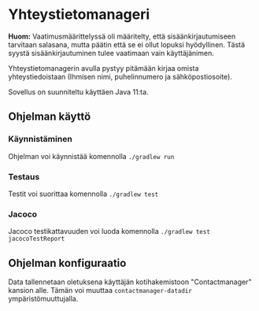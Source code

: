 # Yhteystietomanageri

**Huom:** Vaatimusmäärittelyssä oli määritelty, että sisäänkirjautumiseen tarvitaan salasana, mutta päätin että se ei ollut lopuksi hyödyllinen. Tästä syystä sisäänkirjautuminen tulee vaatimaan vain käyttäjänimen.

Yhteystietomanagerin avulla pystyy pitämään kirjaa omista yhteystiedoistaan (Ihmisen nimi, puhelinnumero ja sähköpostiosoite).

Sovellus on suunniteltu käyttäen Java 11:ta.



## Ohjelman käyttö

### Käynnistäminen

Ohjelman voi käynnistää komennolla `./gradlew run`



### Testaus

Testit voi suorittaa komennolla `./gradlew test`



### Jacoco

Jacoco testikattavuuden voi luoda komennolla `./gradlew test jacocoTestReport`



## Ohjelman konfiguraatio

Data tallennetaan oletuksena käyttäjän kotihakemistoon "Contactmanager" kansion alle. Tämän voi muuttaa `contactmanager-datadir` ympäristömuuttujalla.
